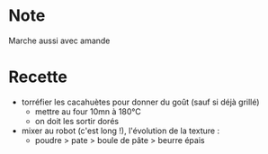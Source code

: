 # Note

Marche aussi avec amande

# Recette
- torréfier les cacahuètes pour donner du goût (sauf si déjà grillé)
    * mettre au four 10mn à 180°C
    * on doit les sortir dorés
- mixer au robot (c'est long !), l'évolution de la texture :
    * poudre > pate > boule de pâte > beurre épais
